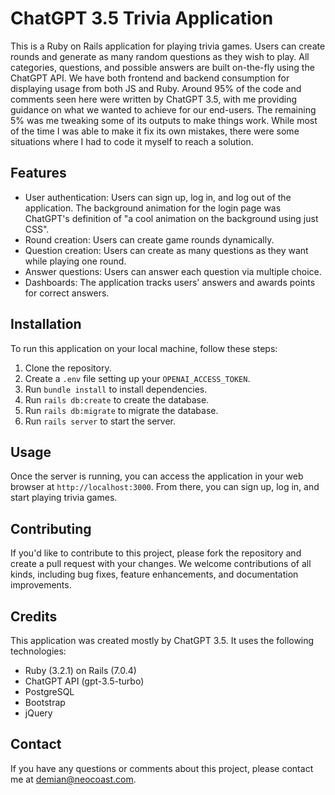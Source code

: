 
# ChatGPT 3.5 Trivia Application

This is a Ruby on Rails application for playing trivia games. Users can create rounds and generate as many random questions as they wish to play. All categories, questions, and possible answers are built on-the-fly using the ChatGPT API. We have both frontend and backend consumption for displaying usage from both JS and Ruby. Around 95% of the code and comments seen here were written by ChatGPT 3.5, with me providing guidance on what we wanted to achieve for our end-users. The remaining 5% was me tweaking some of its outputs to make things work. While most of the time I was able to make it fix its own mistakes, there were some situations where I had to code it myself to reach a solution.

## Features

-   User authentication: Users can sign up, log in, and log out of the application. The background animation for the login page was ChatGPT's definition of "a cool animation on the background using just CSS".
-   Round creation: Users can create game rounds dynamically.
-   Question creation: Users can create as many questions as they want while playing one round.
-   Answer questions: Users can answer each question via multiple choice.
-   Dashboards: The application tracks users' answers and awards points for correct answers.

## Installation

To run this application on your local machine, follow these steps:

1.  Clone the repository.
1.  Create a `.env` file setting up your `OPENAI_ACCESS_TOKEN`.
2.  Run `bundle install` to install dependencies.
3.  Run `rails db:create` to create the database.
3.  Run `rails db:migrate` to migrate the database.
5.  Run `rails server` to start the server.

## Usage

Once the server is running, you can access the application in your web browser at `http://localhost:3000`. From there, you can sign up, log in, and start playing trivia games.

## Contributing

If you'd like to contribute to this project, please fork the repository and create a pull request with your changes. We welcome contributions of all kinds, including bug fixes, feature enhancements, and documentation improvements.

## Credits

This application was created mostly by ChatGPT 3.5. It uses the following technologies:

- Ruby (3.2.1) on Rails (7.0.4)
- ChatGPT API (gpt-3.5-turbo)
- PostgreSQL
- Bootstrap
- jQuery

## Contact

If you have any questions or comments about this project, please contact me at demian@neocoast.com.
